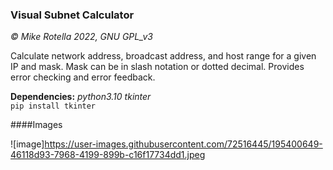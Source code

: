 ### Visual Subnet Calculator
*© Mike Rotella 2022, GNU GPL_v3*

Calculate network address, broadcast address, and host
range for a given IP and mask. Mask can be in slash
notation or dotted decimal. Provides error checking and
error feedback.

**Dependencies:** *python3.10* *tkinter*<br>
<code>pip install tkinter</code>

####Images

![image]https://user-images.githubusercontent.com/72516445/195400649-46118d93-7968-4199-899b-c16f17734dd1.jpeg
